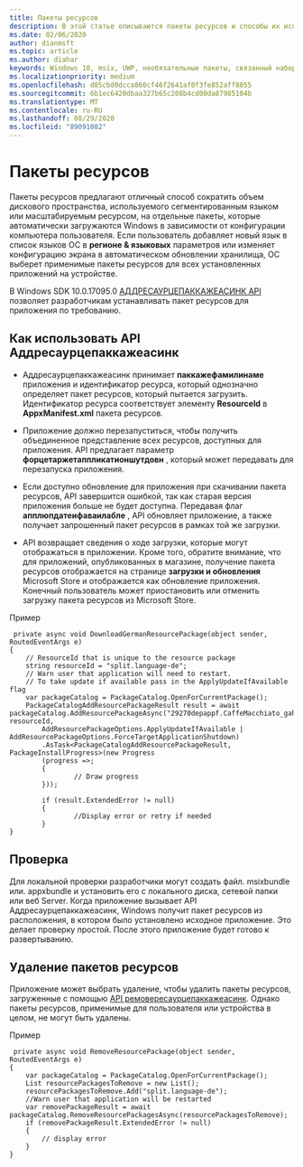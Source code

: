 ```yaml
---
title: Пакеты ресурсов
description: В этой статье описываются пакеты ресурсов и способы их использования разработчиками в коде.
ms.date: 02/06/2020
author: dianmsft
ms.topic: article
ms.author: diahar
keywords: Windows 10, msix, UWP, необязательные пакеты, связанный набор, расширение пакета, Visual Studio
ms.localizationpriority: medium
ms.openlocfilehash: d85cbd0dcca860cf46f2641af0f3fe852aff8855
ms.sourcegitcommit: 6b1ec6420dbaa327b65c208b4cd00da87985104b
ms.translationtype: MT
ms.contentlocale: ru-RU
ms.lasthandoff: 08/29/2020
ms.locfileid: "89091082"
---
```

# <a name="resource-packages"></a>Пакеты ресурсов 
Пакеты ресурсов предлагают отличный способ сократить объем дискового пространства, используемого сегментированным языком или масштабируемым ресурсом, на отдельные пакеты, которые автоматически загружаются Windows в зависимости от конфигурации компьютера пользователя. Если пользователь добавляет новый язык в список языков ОС в **регионе & языковых** параметров или изменяет конфигурацию экрана в автоматическом обновлении хранилища, ОС выберет применимые пакеты ресурсов для всех установленных приложений на устройстве.

В Windows SDK 10.0.17095.0 [АДДРЕСАУРЦЕПАККАЖЕАСИНК API](/uwp/api/Windows.ApplicationModel.PackageCatalog) позволяет разработчикам устанавливать пакет ресурсов для приложения по требованию. 


## <a name="how-to-use-the-addresourcepackageasync-api"></a>Как использовать API Аддресаурцепаккажеасинк 
- Аддресаурцепаккажеасинк принимает **паккажефамилинаме** приложения и идентификатор ресурса, который однозначно определяет пакет ресурсов, который пытается загрузить. Идентификатор ресурса соответствует элементу **ResourceId** в **AppxManifest.xml** пакета ресурсов.

- Приложение должно перезапуститься, чтобы получить объединенное представление всех ресурсов, доступных для приложения. API предлагает параметр **форцетаржетаппликатионшутдовн** , который может передавать для перезапуска приложения.

- Если доступно обновление для приложения при скачивании пакета ресурсов, API завершится ошибкой, так как старая версия приложения больше не будет доступна. Передавая флаг **апплюпдатеифаваилабле** , API обновляет приложение, а также получает запрошенный пакет ресурсов в рамках той же загрузки. 

- API возвращает сведения о ходе загрузки, которые могут отображаться в приложении. Кроме того, обратите внимание, что для приложений, опубликованных в магазине, получение пакета ресурсов отображается на странице **загрузки и обновления** Microsoft Store и отображается как обновление приложения. Конечный пользователь может приостановить или отменить загрузку пакета ресурсов из Microsoft Store. 

Пример 
```
 private async void DownloadGermanResourcePackage(object sender, RoutedEventArgs e)
{            
    // ResourceId that is unique to the resource package
    string resourceId = "split.language-de";
    // Warn user that application will need to restart.
    // To take update if available pass in the ApplyUpdateIfAvailable flag
    var packageCatalog = PackageCatalog.OpenForCurrentPackage();
    PackageCatalogAddResourcePackageResult result = await packageCatalog.AddResourcePackageAsync("29270depappf.CaffeMacchiato_gah1vdar1nn7a", resourceId, 
        AddResourcePackageOptions.ApplyUpdateIfAvailable | AddResourcePackageOptions.ForceTargetApplicationShutdown)
        .AsTask<PackageCatalogAddResourcePackageResult, PackageInstallProgress>(new Progress
        (progress =>;
        {
                // Draw progress
        }));

        if (result.ExtendedError != null)
        {
                //Display error or retry if needed
        }
}
```
## <a name="validation"></a>Проверка
 Для локальной проверки разработчики могут создать файл. msixbundle или. appxbundle и установить его с локального диска, сетевой папки или веб Server. Когда приложение вызывает API Аддресаурцепаккажеасинк, Windows получит пакет ресурсов из расположения, в котором было установлено исходное приложение. Это делает проверку простой. После этого приложение будет готово к развертыванию. 

## <a name="removing-resource-packages"></a>Удаление пакетов ресурсов 
Приложение может выбрать удаление, чтобы удалить пакеты ресурсов, загруженные с помощью [API ремовересаурцепаккажеасинк](/uwp/api/Windows.ApplicationModel.PackageCatalog). Однако пакеты ресурсов, применимые для пользователя или устройства в целом, не могут быть удалены. 

Пример 
```
 private async void RemoveResourcePackage(object sender, RoutedEventArgs e)
{            
    var packageCatalog = PackageCatalog.OpenForCurrentPackage();
    List resourcePackagesToRemove = new List();
    resourcePackagesToRemove.Add("split.language-de");
    //Warn user that application will be restarted
    var removePackageResult = await packageCatalog.RemoveResourcePackagesAsync(resourcePackagesToRemove);
    if (removePackageResult.ExtendedError != null)
    {
        // display error
    }
}
```